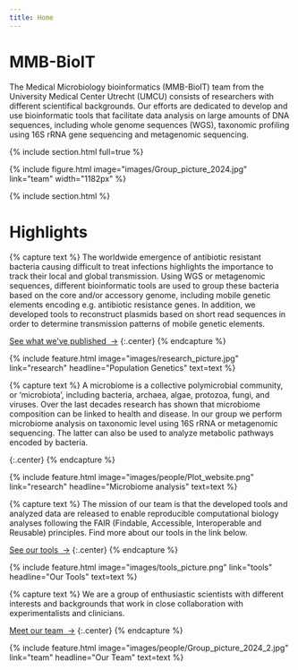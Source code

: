 ```yaml
---
title: Home
---
```


# MMB-BioIT

The Medical Microbiology bioinformatics (MMB-BioIT) team from the University Medical Center Utrecht (UMCU) consists of researchers with different scientifical backgrounds. Our efforts are dedicated to develop and use bioinformatic tools that facilitate data analysis on large amounts of DNA sequences, including whole genome sequences (WGS), taxonomic profiling using 16S rRNA gene sequencing and metagenomic sequencing.


{% include section.html full=true %}

{% include figure.html
  image="images/Group_picture_2024.jpg"
  link="team"
  width="1182px"
%}

{% include section.html %}

# Highlights

{% capture text %}
The worldwide emergence of antibiotic resistant bacteria causing difficult to treat infections highlights the importance to track their local and global transmission. Using WGS or metagenomic sequences, different bioinformatic tools are used to group these bacteria based on the core and/or accessory genome, including mobile genetic elements encoding e.g. antibiotic resistance genes. In addition, we developed tools to reconstruct plasmids based on short read sequences in order to determine transmission patterns of mobile genetic elements.

[See what we've published &nbsp;→](research)
{:.center}
{% endcapture %}

{%
  include feature.html
  image="images/research_picture.jpg"
  link="research"
  headline="Population Genetics"
  text=text
%}

{% capture text %}
A microbiome is a collective polymicrobial community, or ‘microbiota’, including bacteria, archaea, algae, protozoa, fungi, and viruses. Over the last decades research has shown that microbiome composition can be linked to health and disease. In our group we perform microbiome analysis on taxonomic level using 16S rRNA or metagenomic sequencing. The latter can also be used to analyze metabolic pathways encoded by bacteria. 

{:.center}
{% endcapture %}

{%
  include feature.html
  image="images/people/Plot_website.png"
  link="research"
  headline="Microbiome analysis"
  text=text
%}

{% capture text %}
The mission of our team is that the developed tools and analyzed data are released to enable reproducible computational biology analyses following the FAIR (Findable, Accessible, Interoperable and Reusable) principles. Find more about our tools in the link below.

[See our tools &nbsp;→](tools)
{:.center}
{% endcapture %}

{%
  include feature.html
  image="images/tools_picture.png"
  link="tools"
  headline="Our Tools"
  text=text
%}

{% capture text %}
We are a group of enthusiastic scientists with different interests and backgrounds that work in close collaboration with experimentalists and clinicians.

[Meet our team &nbsp;→](team)
{:.center}
{% endcapture %}

{%
  include feature.html
  image="images/people/Group_picture_2024_2.jpg"
  link="team"
  headline="Our Team"
  text=text
%}


